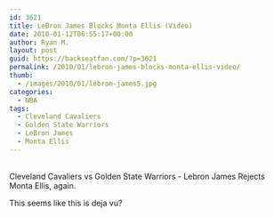 ```yaml
---
id: 3621
title: LeBron James Blocks Monta Ellis (Video)
date: 2010-01-12T06:55:17+00:00
author: Ryan M.
layout: post
guid: https://backseatfan.com/?p=3621
permalink: /2010/01/lebron-james-blocks-monta-ellis-video/
thumb:
  - /images/2010/01/lebron-james5.jpg
categories:
  - NBA
tags:
  - Cleveland Cavaliers
  - Golden State Warriors
  - LeBron James
  - Monta Ellis
---
```


<div class="entry">
  <p>
    <br /> Cleveland Cavaliers vs Golden State Warriors - Lebron James Rejects Monta Ellis, again.
  </p>

  <p>
    This seems like this is deja vu?
  </p>

  <p>
  </p>
</div>
